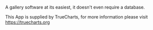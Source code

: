 A gallery software at its easiest, it doesn't even require a database.

This App is supplied by TrueCharts, for more information please visit https://truecharts.org
